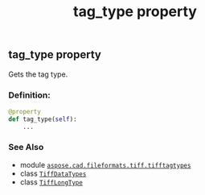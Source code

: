 ﻿---
title: tag_type property
second_title: Aspose.CAD for Python via .NET API References
description: 
type: docs
weight: 150
url: /aspose.cad.fileformats.tiff.tifftagtypes/tifflongtype/tag_type/
is_root: false
---

## tag_type property


Gets the tag type.
### Definition:
```python
@property
def tag_type(self):
    ...
```

### See Also
* module [`aspose.cad.fileformats.tiff.tifftagtypes`](../../)
* class [`TiffDataTypes`](/cad/python-net/aspose.cad.fileformats.tiff.enums/tiffdatatypes)
* class [`TiffLongType`](/cad/python-net/aspose.cad.fileformats.tiff.tifftagtypes/tifflongtype)
